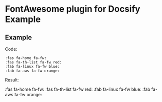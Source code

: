 # FontAwesome plugin for Docsify Example

## Example

Code:

<pre v-pre="" data-lang="md" class="language-md">
<code class="lang-md language-markdown">&#58;fas fa-home fa-fw:
&#58;fas fa-th-list fa-fw red:
&#58;fab fa-linux fa-fw blue:
&#58;fab fa-aws fa-fw orange:
</code></pre>

Result:

:fas fa-home fa-fw:
:fas fa-th-list fa-fw red:
:fab fa-linux fa-fw blue:
:fab fa-aws fa-fw orange:
